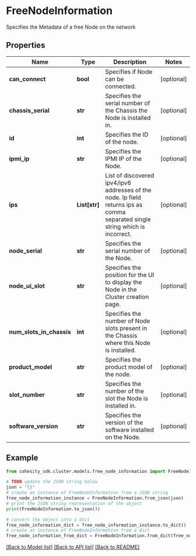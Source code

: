 # FreeNodeInformation

Specifies the Metadata of a free Node on the network

## Properties

Name | Type | Description | Notes
------------ | ------------- | ------------- | -------------
**can_connect** | **bool** | Specifies if Node can be connected. | [optional] 
**chassis_serial** | **str** | Specifies the serial number of the Chassis the Node is installed in. | [optional] 
**id** | **int** | Specifies the ID of the node. | [optional] 
**ipmi_ip** | **str** | Specifies the IPMI IP of the Node. | [optional] 
**ips** | **List[str]** | List of discovered ipv4/ipv6 addresses of the node. Ip field returns ips as comma separated single string which is incorrect. | [optional] 
**node_serial** | **str** | Specifies the serial number of the Node. | [optional] 
**node_ui_slot** | **str** | Specifies the position for the UI to display the Node in the Cluster creation page. | [optional] 
**num_slots_in_chassis** | **int** | Specifies the number of Node slots present in the Chassis where this Node is installed. | [optional] 
**product_model** | **str** | Specifies the product model of the node. | [optional] 
**slot_number** | **str** | Specifies the number of the slot the Node is installed in. | [optional] 
**software_version** | **str** | Specifies the version of the software installed on the Node. | [optional] 

## Example

```python
from cohesity_sdk.cluster.models.free_node_information import FreeNodeInformation

# TODO update the JSON string below
json = "{}"
# create an instance of FreeNodeInformation from a JSON string
free_node_information_instance = FreeNodeInformation.from_json(json)
# print the JSON string representation of the object
print(FreeNodeInformation.to_json())

# convert the object into a dict
free_node_information_dict = free_node_information_instance.to_dict()
# create an instance of FreeNodeInformation from a dict
free_node_information_from_dict = FreeNodeInformation.from_dict(free_node_information_dict)
```
[[Back to Model list]](../README.md#documentation-for-models) [[Back to API list]](../README.md#documentation-for-api-endpoints) [[Back to README]](../README.md)



